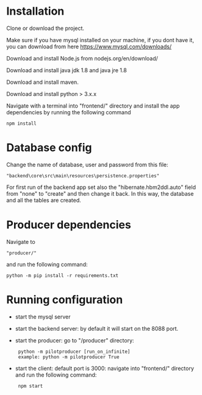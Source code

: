 # Installation
Clone or download the project.

Make sure if you have mysql installed on your machine, if you dont have it, you can download from here https://www.mysql.com/downloads/

Download and install Node.js from nodejs.org/en/download/

Download and install java jdk 1.8 and java jre 1.8

Download and install maven.

Download and install python > 3.x.x

Navigate with a terminal into "frontend/" directory and install the app dependencies by running the following command

                                                            
    npm install
 
 
 # Database config
Change the name of database, user and password from this file:

    "backend\core\src\main\resources\persistence.properties"
 
 For first run of the backend app set also the "hibernate.hbm2ddl.auto" field from "none" to "create" and then change it back. In this way, the database and all the tables are created. 
 
 
 # Producer dependencies
 Navigate to
 
    "producer/" 
    
 and run the following command:
 
    python -m pip install -r requirements.txt
 
 # Running configuration
 
 - start the mysql server
 - start the backend server: by default it will start on the 8088 port.
 - start the producer: go to "/producer" directory:
 
        python -m pilotproducer [run_on_infinite] 
        example: python -m pilotproducer True
    
 - start the client: default port is 3000: navigate into "frontend/" directory and run the following command:
   
        npm start
        
                                         
 
 
 
   
